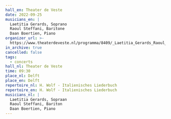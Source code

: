 ```yaml
---
hall_en: Theater de Veste
date: 2022-09-25
musicians_en: |
  Laetitia Gerards, Soprano
  Raoul Steffani, Baritone
  Daan Boertien, Piano
organizer_url: >-
  https://www.theaterdeveste.nl/programma/8409/_Laetitia_Gerards_Raoul_Steffani_Daan_Boertien/Zondagochtendconcert
in_archive: true
cancelled: false
tags:
  - concerts
hall_nl: Theater de Veste
time: 09:30
place_nl: Delft
place_en: Delft
repertoire_nl: H. Wolf - Italienisches Liederbuch
repertoire_en: H. Wolf - Italienisches Liederbuch
musicians_nl: |
  Laetitia Gerards, Sopraan
  Raoul Steffani, Bariton
  Daan Boertien, Piano
---
```

